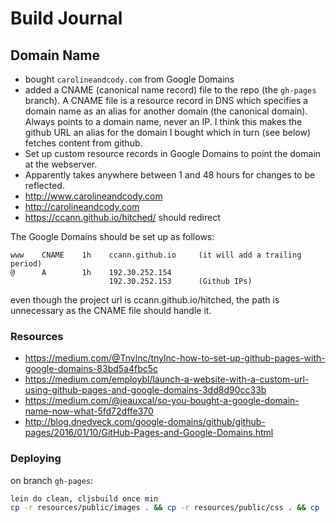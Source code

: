 # Build Journal

## Domain Name
- bought `carolineandcody.com` from Google Domains
- added a CNAME (canonical name record) file to the repo (the `gh-pages` branch). A CNAME
  file is a resource record in DNS which specifies a domain name as an alias for another
  domain (the canonical domain). Always points to a domain name, never an IP. I think
  this makes the github URL an alias for the domain I bought which in turn (see below)
  fetches content from github.
- Set up custom resource records in Google Domains to point the domain at the webserver.
- Apparently takes anywhere between 1 and 48 hours for changes to be reflected.
- http://www.carolineandcody.com
- http://carolineandcody.com
- https://ccann.github.io/hitched/ should redirect

The Google Domains should be set up as follows:

``` text
www    CNAME    1h    ccann.github.io     (it will add a trailing period)
@      A        1h    192.30.252.154
                      192.30.252.153      (Github IPs)
```

even though the project url is ccann.github.io/hitched, the path is unnecessary as the
CNAME file should handle it.

### Resources

- https://medium.com/@Tnylnc/tnylnc-how-to-set-up-github-pages-with-google-domains-83bd5a4fbc5c
- https://medium.com/employbl/launch-a-website-with-a-custom-url-using-github-pages-and-google-domains-3dd8d90cc33b
- https://medium.com/@jeauxcal/so-you-bought-a-google-domain-name-now-what-5fd72dffe370
- http://blog.dnedveck.com/google-domains/github/github-pages/2016/01/10/GitHub-Pages-and-Google-Domains.html


### Deploying

on branch `gh-pages`:

``` bash
lein do clean, cljsbuild once min
cp -r resources/public/images . && cp -r resources/public/css . && cp -r target/pages/resources/public/js/ js/
```
